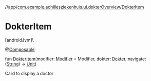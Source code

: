 //[app](../../index.md)/[com.example.achillesziekenhuis.ui.dokterOverview](index.md)/[DokterItem](-dokter-item.md)

# DokterItem

[androidJvm]\

@[Composable](https://developer.android.com/reference/kotlin/androidx/compose/runtime/Composable.html)

fun [DokterItem](-dokter-item.md)(modifier: [Modifier](https://developer.android.com/reference/kotlin/androidx/compose/ui/Modifier.html) = Modifier, dokter: [Dokter](../com.example.achillesziekenhuis.model/-dokter/index.md), navigate: ([String](https://kotlinlang.org/api/latest/jvm/stdlib/kotlin/-string/index.html)) -&gt; [Unit](https://kotlinlang.org/api/latest/jvm/stdlib/kotlin/-unit/index.html))

Card to display a doctor
